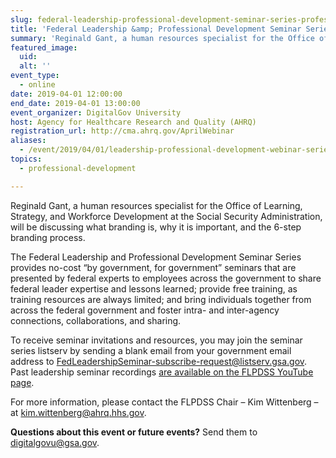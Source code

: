 ```yaml
---
slug: federal-leadership-professional-development-seminar-series-professional-branding
title: 'Federal Leadership &amp; Professional Development Seminar Series&#58; Professional Branding'
summary: 'Reginald Gant, a human resources specialist for the Office of Learning, Strategy, and Workforce Development at the Social Security Administration, will be discussing what branding is, why it is important, and the 6-step branding process&#46;'
featured_image:
  uid:
  alt: ''
event_type:
  - online
date: 2019-04-01 12:00:00
end_date: 2019-04-01 13:00:00
event_organizer: DigitalGov University
host: Agency for Healthcare Research and Quality (AHRQ)
registration_url: http://cma.ahrq.gov/AprilWebinar
aliases:
  - /event/2019/04/01/leadership-professional-development-webinar-series-professional-branding/
topics:
  - professional-development

---
```


Reginald Gant, a human resources specialist for the Office of Learning, Strategy, and Workforce Development at the Social Security Administration, will be discussing what branding is, why it is important, and the 6-step branding process.

The Federal Leadership and Professional Development Seminar Series provides no-cost “by government, for government” seminars that are presented by federal experts to employees across the government to share federal leader expertise and lessons learned; provide free training, as training resources are always limited; and bring individuals together from across the federal government and foster intra- and inter-agency connections, collaborations, and sharing.

To receive seminar invitations and resources, you may join the seminar series listserv by sending a blank email from your government email address to [FedLeadershipSeminar-subscribe-request@listserv.gsa.gov](mailto:FedLeadershipSeminar-subscribe-request@listserv.gsa.gov). Past leadership seminar recordings [are available on the FLPDSS YouTube page](https://www.youtube.com/channel/UCJ1wh1JcX9nwin7w1f_S3fQ).

For more information, please contact the FLPDSS Chair – Kim Wittenberg – at [kim.wittenberg@ahrq.hhs.gov](mailto:kim.wittenberg@ahrq.hhs.gov).

**Questions about this event or future events?** Send them to [digitalgovu@gsa.gov](mailto:digitalgovu@gsa.gov).
